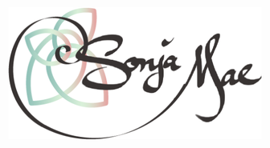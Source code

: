 <img align="center" src="https://github.com/SonjaMae/SonjaMae.github.io/blob/3ba584eb30bb5c09beda5f3e5044d251550b2153/dark%20logo.png" alt="logo" />
